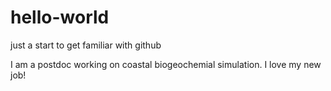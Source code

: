 # hello-world
just a start to get familiar with github

I am a postdoc working on coastal biogeochemial simulation.
I love my new job!
